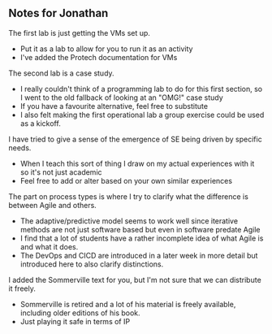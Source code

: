 ## Notes for Jonathan

The first lab is just getting the VMs set up.
- Put it as a lab to allow for you to run it as an activity
- I've added the Protech documentation for VMs 

The second lab is a case study.
- I really couldn't think of a programming lab to do for this first section, so I went to the old fallback of looking at an "OMG!" case study
- If you have a favourite alternative, feel free to substitute
- I also felt making the first operational lab a group exercise could be used as a kickoff.

I have tried to give a sense of the emergence of SE being driven by specific needs.
- When I teach this sort of thing I draw on my actual experiences with it so it's not just academic
- Feel free to add or alter based on your own similar experiences 

The part on process types is where I try to clarify what the difference is between Agile and others. 
- The adaptive/predictive model seems to work well since iterative methods are not just software based but even in software predate Agile
- I find that a lot of students have a rather incomplete idea of what Agile is and what it does.
- The DevOps and CICD are introduced in a later week in more detail but introduced here to also clarify distinctions.

I added the Sommerville text for you, but I'm not sure that we can distribute it freely. 
- Sommerville is retired and a lot of his material is freely available, including older editions of his book.
- Just playing it safe in terms of IP

